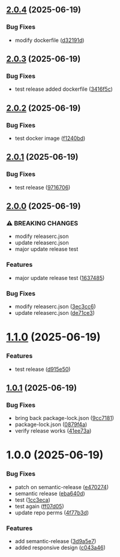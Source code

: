 ## [2.0.4](https://github.com/iomerkoyuncu/ui-challenge/compare/v2.0.3...v2.0.4) (2025-06-19)

### Bug Fixes

* modify dockerfile ([d32191d](https://github.com/iomerkoyuncu/ui-challenge/commit/d32191de64a60b07526f3884d40eb2729d79156a))

## [2.0.3](https://github.com/iomerkoyuncu/ui-challenge/compare/v2.0.2...v2.0.3) (2025-06-19)

### Bug Fixes

* test release added dockerfile ([3416f5c](https://github.com/iomerkoyuncu/ui-challenge/commit/3416f5c36908f7ccff043b8fc994a3a8e64f6846))

## [2.0.2](https://github.com/iomerkoyuncu/ui-challenge/compare/v2.0.1...v2.0.2) (2025-06-19)

### Bug Fixes

* test docker image ([f1240bd](https://github.com/iomerkoyuncu/ui-challenge/commit/f1240bd224a70c63ad5f81c18db00eb962d2721e))

## [2.0.1](https://github.com/iomerkoyuncu/ui-challenge/compare/v2.0.0...v2.0.1) (2025-06-19)

### Bug Fixes

* test release ([9716706](https://github.com/iomerkoyuncu/ui-challenge/commit/9716706d04939cc0d063cdca8c52e9ce8d5c1057))

## [2.0.0](https://github.com/iomerkoyuncu/ui-challenge/compare/v1.1.0...v2.0.0) (2025-06-19)

### ⚠ BREAKING CHANGES

* modify releaserc.json
* update releaserc.json
* major update release test

### Features

* major update release test ([1637485](https://github.com/iomerkoyuncu/ui-challenge/commit/1637485eca9e2543dc51faa0792de75bcb1d431e))

### Bug Fixes

* modify releaserc.json ([3ec3cc6](https://github.com/iomerkoyuncu/ui-challenge/commit/3ec3cc611f97192c3a3e0e787916edf9e0d1c23d))
* update releaserc.json ([de71ce3](https://github.com/iomerkoyuncu/ui-challenge/commit/de71ce3860f3f469fe70b822e3753de82493c9f3))

# [1.1.0](https://github.com/iomerkoyuncu/ui-challenge/compare/v1.0.1...v1.1.0) (2025-06-19)


### Features

* test release ([d915e50](https://github.com/iomerkoyuncu/ui-challenge/commit/d915e50b7a561f8ea40309ffaef1c5ddff9e75bc))

## [1.0.1](https://github.com/iomerkoyuncu/ui-challenge/compare/v1.0.0...v1.0.1) (2025-06-19)


### Bug Fixes

* bring back package-lock.json ([9cc7181](https://github.com/iomerkoyuncu/ui-challenge/commit/9cc71816714415c71027e13ce2bf97d0644a67cf))
* package-lock.json ([0879f4a](https://github.com/iomerkoyuncu/ui-challenge/commit/0879f4aa914c8cbb97361176e08db33c95f6fb92))
* verify release works ([41ee73a](https://github.com/iomerkoyuncu/ui-challenge/commit/41ee73af79d0f25924e3387876433362ae2eec40))

# 1.0.0 (2025-06-19)


### Bug Fixes

* patch on semantic-release ([e470274](https://github.com/iomerkoyuncu/ui-challenge/commit/e4702746af4bc2077ebae09f9225f36f9808699c))
* semantic release ([eba640d](https://github.com/iomerkoyuncu/ui-challenge/commit/eba640d48510645e9d75ece1354c3089a7001dc0))
* test ([1cc3eca](https://github.com/iomerkoyuncu/ui-challenge/commit/1cc3eca87580a96f2847331aa35d99da22fa6f93))
* test again ([ff07d05](https://github.com/iomerkoyuncu/ui-challenge/commit/ff07d0533aef199b6ccc69b6e5a5d715ec39adfe))
* update repo perms ([4f77b3d](https://github.com/iomerkoyuncu/ui-challenge/commit/4f77b3d74bf050d102304f0d49037f6cbe956d42))


### Features

* add semantic-release ([3d9a5e7](https://github.com/iomerkoyuncu/ui-challenge/commit/3d9a5e76388fe372adb8bd0ed2f9f5e8c669c525))
* added responsive design ([c043a46](https://github.com/iomerkoyuncu/ui-challenge/commit/c043a46f1b6f13549cccc5f58f5e853b7d9b7b0d))
